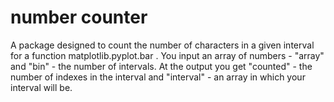 # number counter

A package designed to count the number of characters in a given interval for a function matplotlib.pyplot.bar . You input an array of numbers - "array" and "bin" - the number of intervals. At the output you get "counted" - the number of indexes in the interval and "interval" - an array in which your interval will be.
